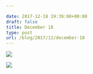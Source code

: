 ```yaml
---

date: 2017-12-18 19:39:00+00:00
draft: false
title: December 18
type: post
url: /blog/2017/12/december-18
---
```




  
![](/images/2017-12-18-201712december-18/IMG_3373.jpg)

  

  
![](/images/2017-12-18-201712december-18/IMG_3374.jpg)

  



